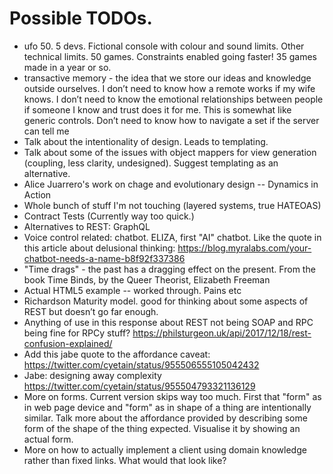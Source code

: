 # Possible TODOs.


*  ufo 50. 5 devs. Fictional console with colour and sound limits. Other technical limits. 50 games. Constraints enabled going faster! 35 games made in a year or so.
* transactive memory - the idea that we store our ideas and knowledge outside ourselves. I don’t need to know how a remote works if my wife knows. I don’t need to know the emotional relationships between people if someone I know and trust does it for me. This is somewhat like generic controls. Don’t need to know how to navigate a set if the server can tell me
* Talk about the intentionality of design. Leads to templating.
* Talk about some of the issues with object mappers for view generation (coupling, less clarity, undesigned). Suggest templating as an alternative.
* Alice Juarrero's work on chage and evolutionary design -- Dynamics in Action
* Whole bunch of stuff I'm not touching (layered systems, true HATEOAS)
* Contract Tests (Currently way too quick.)
* Alternatives to REST: GraphQL
* Voice control related: chatbot. ELIZA, first "AI" chatbot. Like the quote in this article about delusional thinking: https://blog.myralabs.com/your-chatbot-needs-a-name-b8f92f337386
* "Time drags" - the past has a dragging effect on the present. From the book Time Binds, by the Queer Theorist, Elizabeth Freeman
* Actual HTML5 example -- worked through. Pains etc
* Richardson Maturity model. good for thinking about some aspects of REST but doesn’t go far enough.
* Anything of use in this response about REST not being SOAP and RPC being fine for RPCy stuff? https://philsturgeon.uk/api/2017/12/18/rest-confusion-explained/
* Add this jabe quote to the affordance caveat: https://twitter.com/cyetain/status/955506555105042432
* Jabe: designing away complexity https://twitter.com/cyetain/status/955504793321136129
* More on forms. Current version skips way too much. First that "form" as in web page device and "form" as in shape of a thing are intentionally similar. Talk more about the affordance provided by describing some form of the shape of the thing expected. Visualise it by showing an actual form.
* More on how to actually implement a client using domain knowledge rather than fixed links. What would that look like?
